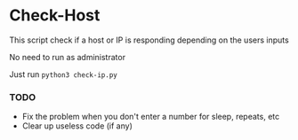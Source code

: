 # Check-Host

This script check if a host or IP is responding depending on the users inputs

No need to run as administrator

Just run ```python3 check-ip.py```

### TODO
- Fix the problem when you don't enter a number for sleep, repeats, etc
- Clear up useless code (if any)

